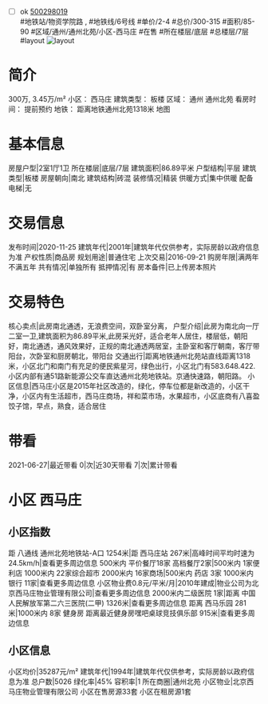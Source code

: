 - [ ] ok [500298019](https://bj.5i5j.com/ershoufang/500298019.html)  
 #地铁站/物资学院路 ,  #地铁线/6号线
#单价/2-4 #总价/300-315 #面积/85-90   #区域/通州/通州北苑/小区-西马庄 #在售 #所在楼层/底层 #总楼层/7层 #layout 
![layout](http://image2.5i5j.com//group1/M00/AC/9F/CgqJMV2Fhz-ACaLsAAFeYsJZhzQ661.jpg_P5.jpg) 
# 简介 
 300万,  3.45万/m² 
小区： 西马庄
建筑类型： 板楼
区域： 通州 通州北苑
看房时间： 提前预约
地铁： 距离地铁通州北苑1318米 地图
# 基本信息 
 房屋户型|2室1厅1卫
所在楼层|底层/7层
建筑面积|86.89平米
户型结构|平层
建筑类型|板楼
房屋朝向|南北
建筑结构|砖混
装修情况|精装
供暖方式|集中供暖
配备电梯|无
# 交易信息 
 发布时间|2020-11-25
建筑年代|2001年|建筑年代仅供参考，实际房龄以政府信息为准
产权性质|商品房
规划用途|普通住宅
上次交易|2016-09-21
购房年限|满两年不满五年
共有情况|单独所有
抵押情况|有
房本备件|已上传房本照片
# 交易特色 
 核心卖点|此房南北通透，无浪费空间，双卧室分离，
户型介绍|此房为南北向一厅二室一卫,建筑面积为86.89平米,此房采光好，适合老年人居住，楼层低，朝阳好，南北通透，通风效果好，正规的南北通透两居室，主卧室和客厅朝南，客厅带阳台，次卧室和厨房朝北，带阳台
交通出行|距离地铁通州北苑站直线距离1318米，小区北门和南门有充足的便民紫星河，绿色出行，小区北门有583.648.422.小区内部有通51路新能源公交车直达通州北苑地铁站。京通快速路，朝阳路。
小区信息|西马庄小区是2015年社区改造的，绿化，停车位都是新改造的，小区干净，小区内有生活超市，西马庄商场，祥和菜市场，水果超市，小区底商有八喜盈饺子馆，早点，熟食，适合居住
# 带看 
 2021-06-27|最近带看	 0|次|近30天带看	 7|次|累计带看
# 小区 西马庄
## 小区指数 
 距 八通线 通州北苑地铁站-A口 1254米|距 西马庄站 267米|高峰时间平均时速为24.5km/h|查看更多周边信息
500米内 平价餐厅18家
高档餐厅2家|500米内 1家便利店
1000米内 22家综合超市
2000米内 16家商场|500米内 药店 3家
1000米内 银行 11家|查看更多周边信息
小区物业费0.8元/平米/月|2010年建成|物业公司为北京西马庄物业管理有限公司|查看更多周边信息
2000米内二级医院 1家|距离 中国人民解放军第二六三医院(二甲)  1326米|查看更多周边信息
距离 西马乐园 281米|1000米内 8家 健身房
距离最近健身房嘿吧桌球竞技俱乐部 915米|查看更多周边信息
## 小区信息 
 小区均价|35287元/m²
建筑年代|1994年|建筑年代仅供参考，实际房龄以政府信息为准
总户数|5026
绿化率|45%
容积率|1
所在商圈|通州北苑
小区物业|北京西马庄物业管理有限公司
小区在售房源33套
小区在租房源1套

